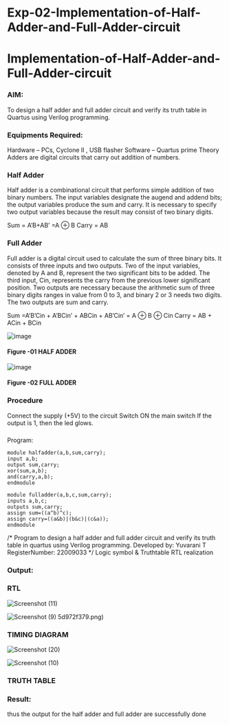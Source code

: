 # Exp-02-Implementation-of-Half-Adder-and-Full-Adder-circuit

# Implementation-of-Half-Adder-and-Full-Adder-circuit
### AIM:
To design a half adder and full adder circuit and verify its truth table in Quartus using Verilog programming.

### Equipments Required:
Hardware – PCs, Cyclone II , USB flasher
Software – Quartus prime
Theory
Adders are digital circuits that carry out addition of numbers.

### Half Adder
Half adder is a combinational circuit that performs simple addition of two binary numbers. The input variables designate the augend and addend bits; the output variables produce the sum and carry. It is necessary to specify two output variables because the result may consist of two binary digits.

Sum = A’B+AB’ =A ⊕ B Carry = AB

### Full Adder
Full adder is a digital circuit used to calculate the sum of three binary bits. It consists of three inputs and two outputs. Two of the input variables, denoted by A and B, represent the two significant bits to be added. The third input, Cin, represents the carry from the previous lower significant position. Two outputs are necessary because the arithmetic sum of three binary digits ranges in value from 0 to 3, and binary 2 or 3 needs two digits. The two outputs are sum and carry.

Sum =A’B’Cin + A’BCin’ + ABCin + AB’Cin’ = A ⊕ B ⊕ Cin Carry = AB + ACin + BCin

 ![image](https://user-images.githubusercontent.com/36288975/163552156-a13e5a56-c638-4110-97d9-8896907c8d25.png)

#### Figure -01 HALF ADDER 


![image](https://user-images.githubusercontent.com/36288975/163552057-b3547877-6d07-45b4-b7e0-bcfebfad9e1d.png)

#### Figure -02 FULL ADDER 

### Procedure

Connect the supply (+5V) to the circuit
Switch ON the main switch
If the output is 1, then the led glows.
### 
Program:
```
module halfadder(a,b,sum,carry);
input a,b;
output sum,carry;
xor(sum,a,b);
and(carry,a,b);
endmodule
```
```
module fulladder(a,b,c,sum,carry);
inputs a,b,c;
outputs sum,carry;
assign sum=((a^b)^c);
assign carry=((a&b)|(b&c)|(c&a));
endmodule
```
/*
Program to design a half adder and full adder circuit and verify its truth table in quartus using Verilog programming.
Developed by: Yuvarani T
RegisterNumber:  22009033
*/
Logic symbol
 & Truthtable
RTL realization

### Output:
### RTL
![Screenshot (11)](https://user-images.githubusercontent.com/121418522/211793440-90b0d800-6112-4100-9c37-52166866db60.png)

![Screenshot (9)](https://user-images.githubusercontent.com/121418522/211790809-878e1c2d-b7ea-491a-9ef6-f3a7c4eb2cba.png)
5d972f379.png)


### TIMING DIAGRAM

![Screenshot (20)](https://user-images.githubusercontent.com/121418522/211792436-fdcd781f-1b81-449a-bc8c-92445ff46227.png)

![Screenshot (10)](https://user-images.githubusercontent.com/121418522/211791469-2fac9a3b-2904-41d5-a3a2-bef612087667.png)

### TRUTH TABLE 

### Result:
thus the output for the half adder and full adder are successfully done
